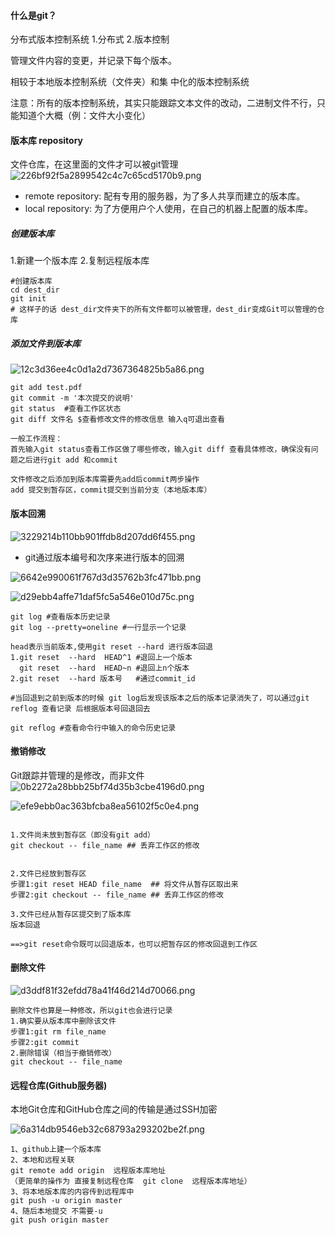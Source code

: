 
#### 什么是git？
分布式版本控制系统
1.分布式
2.版本控制

管理文件内容的变更，并记录下每个版本。

相较于本地版本控制系统（文件夹）和集
中化的版本控制系统

注意：所有的版本控制系统，其实只能跟踪文本文件的改动，二进制文件不行，只能知道个大概（例：文件大小变化）

#### 版本库 repository
文件仓库，在这里面的文件才可以被git管理
![226bf92f5a2899542c4c7c65cd5170b9.png](evernotecid://8E70B44D-1DD4-44CE-925E-E2BC7B38721D/appyinxiangcom/18963837/ENResource/p495)
* remote repository: 配有专用的服务器，为了多人共享而建立的版本库。
* local repository: 为了方便用户个人使用，在自己的机器上配置的版本库。

##### 创建版本库
1.新建一个版本库
2.复制远程版本库

```
#创建版本库
cd dest_dir
git init 
# 这样子的话 dest_dir文件夹下的所有文件都可以被管理，dest_dir变成Git可以管理的仓库
```

##### 添加文件到版本库
![12c3d36ee4c0d1a2d7367364825b5a86.png](evernotecid://8E70B44D-1DD4-44CE-925E-E2BC7B38721D/appyinxiangcom/18963837/ENResource/p496)

```
git add test.pdf
git commit -m '本次提交的说明'
git status  #查看工作区状态
git diff 文件名 $查看修改文件的修改信息 输入q可退出查看

一般工作流程：
首先输入git status查看工作区做了哪些修改，输入git diff 查看具体修改，确保没有问题之后进行git add 和commit

文件修改之后添加到版本库需要先add后commit两步操作
add 提交到暂存区，commit提交到当前分支（本地版本库）

```

#### 版本回溯
![3229214b110bb901ffdb8d207dd6f455.png](evernotecid://8E70B44D-1DD4-44CE-925E-E2BC7B38721D/appyinxiangcom/18963837/ENResource/p497)

* git通过版本编号和次序来进行版本的回溯

![6642e990061f767d3d35762b3fc471bb.png](evernotecid://8E70B44D-1DD4-44CE-925E-E2BC7B38721D/appyinxiangcom/18963837/ENResource/p500)

![d29ebb4affe71daf5fc5a546e010d75c.png](evernotecid://8E70B44D-1DD4-44CE-925E-E2BC7B38721D/appyinxiangcom/18963837/ENResource/p499)

```
git log #查看版本历史记录
git log --pretty=oneline #一行显示一个记录

head表示当前版本,使用git reset --hard 进行版本回退
1.git reset  --hard  HEAD^1 #退回上一个版本
  git reset  --hard  HEAD~n #退回上n个版本
2.git reset  --hard 版本号   #通过commit_id

#当回退到之前到版本的时候 git log后发现该版本之后的版本记录消失了，可以通过git reflog 查看记录 后根据版本号回退回去

git reflog #查看命令行中输入的命令历史记录
```

#### 撤销修改
Git跟踪并管理的是修改，而非文件
![0b2272a28bbb25bf74d35b3cbe4196d0.png](evernotecid://8E70B44D-1DD4-44CE-925E-E2BC7B38721D/appyinxiangcom/18963837/ENResource/p503)

![efe9ebb0ac363bfcba8ea56102f5c0e4.png](evernotecid://8E70B44D-1DD4-44CE-925E-E2BC7B38721D/appyinxiangcom/18963837/ENResource/p502)
```

1.文件尚未放到暂存区（即没有git add）
git checkout -- file_name ## 丢弃工作区的修改


2.文件已经放到暂存区
步骤1:git reset HEAD file_name  ## 将文件从暂存区取出来
步骤2:git checkout -- file_name ## 丢弃工作区的修改

3.文件已经从暂存区提交到了版本库
版本回退

==>git reset命令既可以回退版本，也可以把暂存区的修改回退到工作区

```

#### 删除文件
![d3ddf81f32efdd78a41f46d214d70066.png](evernotecid://8E70B44D-1DD4-44CE-925E-E2BC7B38721D/appyinxiangcom/18963837/ENResource/p504)
```
删除文件也算是一种修改，所以git也会进行记录
1.确实要从版本库中删除该文件
步骤1:git rm file_name 
步骤2:git commit
2.删除错误（相当于撤销修改）
git checkout -- file_name
```

#### 远程仓库(Github服务器)
本地Git仓库和GitHub仓库之间的传输是通过SSH加密

![6a314db9546eb32c68793a293202be2f.png](evernotecid://8E70B44D-1DD4-44CE-925E-E2BC7B38721D/appyinxiangcom/18963837/ENResource/p505)

```
1、github上建一个版本库 
2、本地和远程关联 
git remote add origin  远程版本库地址
（更简单的操作为 直接复制远程仓库  git clone  远程版本库地址）
3、将本地版本库的内容传到远程库中
git push -u origin master
4、随后本地提交 不需要-u
git push origin master
```